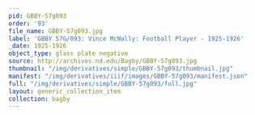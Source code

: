 ```yaml
---
pid: GBBY-57g093
order: '93'
file_name: GBBY-57g093.jpg
label: 'GBBY 57G/093: Vince McNally: Football Player - 1925-1926'
_date: 1925-1926
object_type: glass plate negative
source: http://archives.nd.edu/Bagby/GBBY-57g093.jpg
thumbnail: "/img/derivatives/simple/GBBY-57g093/thumbnail.jpg"
manifest: "/img/derivatives/iiif/images/GBBY-57g093/manifest.json"
full: "/img/derivatives/simple/GBBY-57g093/full.jpg"
layout: generic_collection_item
collection: bagby
---
```

